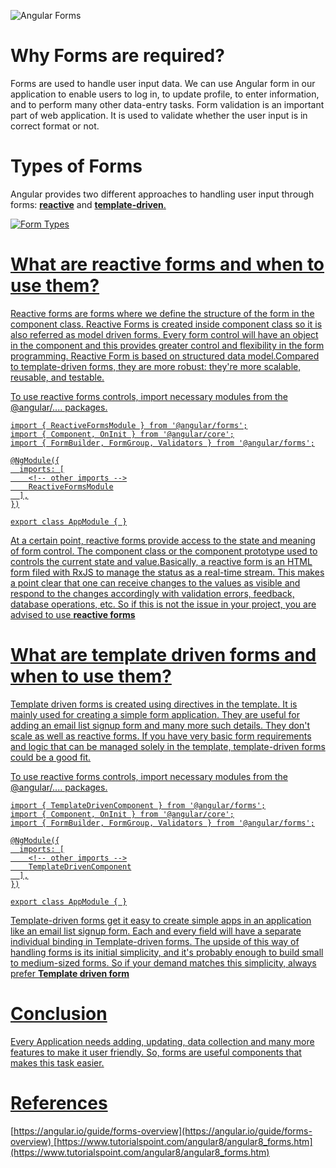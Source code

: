 ![Angular Forms](https://github.com/Mann-tech13/winter-of-contributing/blob/Frontend_Web_Development_React_Angular_Vue/Frontend_Web_Development_React_Angular_Vue/Angular/Week%206/assests/Angular-Forms.png)

# **Why Forms are required?**

Forms are used to handle user input data. We can use Angular form in our application to enable users to log in, to update profile, to enter 
information, and to perform many other data-entry tasks. Form validation is an important part of web application. It is used to validate whether 
the user input is in correct format or not.

# **Types of Forms**

Angular provides two different approaches to handling user input through forms: <u>**reactive**</u> and <u>**template-driven**.

![Form Types](https://github.com/Mann-tech13/winter-of-contributing/blob/Frontend_Web_Development_React_Angular_Vue/Frontend_Web_Development_React_Angular_Vue/Angular/Week%206/assests/TemplateVSReactive_Angular.jpg)
  
# **What are reactive forms and when to use them?**

Reactive forms are forms where we define the structure of the form in the component class. Reactive Forms is created inside component class 
so it is also referred as model driven forms. Every form control will have an object in the component and this provides greater control and 
flexibility in the form programming. Reactive Form is based on structured data model.Compared to template-driven forms, they are more robust: they're more 
scalable, reusable, and testable.

To use reactive forms controls, import necessary modules from the @angular/.... packages.
```
import { ReactiveFormsModule } from '@angular/forms';
import { Component, OnInit } from '@angular/core';
import { FormBuilder, FormGroup, Validators } from '@angular/forms';

@NgModule({
  imports: [
    <!-- other imports -->
    ReactiveFormsModule
  ],
})

export class AppModule { }
```

At a certain point, reactive forms provide access to the state and meaning of form control.  The component class or the component prototype used to controls the current state and value.Basically, a reactive form is an HTML form filed with RxJS to manage the status as a real-time stream. This makes a point clear that one can receive changes to the values as visible and respond to the changes accordingly with validation errors, feedback, database operations, etc. So if this is not the issue in your project, you are advised to use **reactive forms**

# **What are template driven forms and when to use them?**

Template driven forms is created using directives in the template. It is mainly used for creating a simple form application. They are useful for 
adding an email list signup form and many more such details. They don't scale as well as reactive forms. If you have very basic form 
requirements and logic that can be managed solely in the template, template-driven forms could be a good fit.
  
To use reactive forms controls, import necessary modules from the @angular/.... packages.
```
import { TemplateDrivenComponent } from '@angular/forms';
import { Component, OnInit } from '@angular/core';
import { FormBuilder, FormGroup, Validators } from '@angular/forms';

@NgModule({
  imports: [
    <!-- other imports -->
    TemplateDrivenComponent
  ],
})

export class AppModule { }
```


Template-driven forms get it easy to create simple apps in an application like an email list signup form. Each and every field will have a separate 
individual binding in Template-driven forms. The upside of this way of handling forms is its initial simplicity, and it's probably enough to build 
small to medium-sized forms. So if your demand matches this simplicity, always prefer **Template driven form**

# **Conclusion**
  
Every Application needs adding, updating, data collection and many more features to make it user friendly. So, forms are useful components that makes this task easier. 
  
# **References**
  
[https://angular.io/guide/forms-overview](https://angular.io/guide/forms-overview)
[https://www.tutorialspoint.com/angular8/angular8_forms.htm](https://www.tutorialspoint.com/angular8/angular8_forms.htm)
